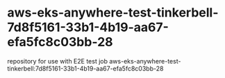 # aws-eks-anywhere-test-tinkerbell-7d8f5161-33b1-4b19-aa67-efa5fc8c03bb-28
repository for use with E2E test job aws-eks-anywhere-test-tinkerbell:7d8f5161-33b1-4b19-aa67-efa5fc8c03bb-28
